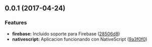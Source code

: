 <a name="0.0.1"></a>
## 0.0.1 (2017-04-24)


### Features

* **firebase:** Incluido soporte para Firebase ([28506d8](https://github.com/Talatroncos/OSFPOV/commit/28506d8))
* **nativescript:** Aplicacion funcionando con NativeScript ([9a3f0f0](https://github.com/Talatroncos/OSFPOV/commit/9a3f0f0))



